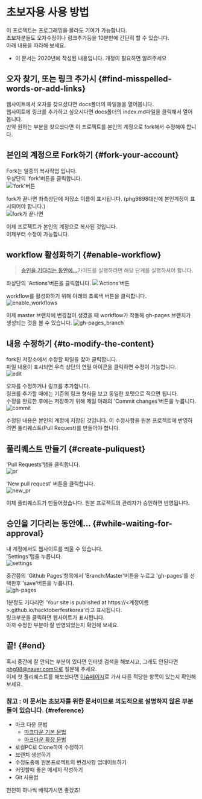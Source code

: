# 초보자용 사용 방법 
이 프로젝트는 프로그래밍을 몰라도 기여가 가능합니다.  
초보자분들도 오자수정이나 링크추가등을 10분만에 간단히 할 수 있습니다.  
아래 내용을 따라해 보세요. 
* 이 문서는 2020년에 작성된 내용입니다. 개정이 필요하면 알려주세요 

## 오자 찾기, 또는 링크 추가시 {#find-misspelled-words-or-add-links}
웹사이트에서 오자를 찾으셨다면 docs폴더의 파일들을 열어봅니다.    
웹사이트에 링크를 추가하고 싶으시다면 docs폴더의 index.md파일을 클릭해서 열어봅니다.    
만약 원하는 부분을 찾으셨다면 이 프로젝트를 본인의 계정으로 fork해서 수정해야 합니다.

## 본인의 계정으로 Fork하기 {#fork-your-account}
Fork는 일종의 복사작업 입니다.  
우상단의 'fork'버튼을 클릭합니다.  
!['fork'버튼](img/fork.png)  

fork가 끝나면 좌측상단에 저장소 이름이 표시됩니다. (phg9898대신에 본인계정이 표시되어야 합니다.)  
![fork가 끝나면](img/forked.png)  

이제 프로젝트가 본인의 계정으로 복사된 것입니다.  
이제부터 수정이 가능합니다.

## workflow 활성화하기 {#enable-workflow}
> [승인을 기다리는 동안에...](#while-waiting-for-approval)가이드를 실행하려면 해당 단계를 실행하셔야 합니다.

좌상단의 'Actions'버튼을 클릭합니다.
!['Actions'버튼](img/actions.png)

workflow를 활성화하기 위해 아래의 초록색 버튼을 클릭합니다.
![enable_workflows](img/enable_workflows.png)

이제 master 브랜치에 변경점이 생겼을 때 workflow가 작동해 gh-pages 브랜치가 생성되는 것을 볼 수 있습니다.
![gh-pages_branch](img/gh-pages_branch.png)

## 내용 수정하기 {#to-modify-the-content}
fork된 저장소에서 수정할 파일을 찾아 클릭합니다.  
파일 내용이 표시되면 우측 상단의 연필 아이콘을 클릭하면 수정이 가능합니다.  
![edit](img/edit.png)  

오자를 수정하거나 링크를 추가합니다.  
링크를 추가할 때에는 기존의 링크 형식을 보고 동일한 포맷으로 적으면 됩니다.  
수정을 완료한 후에는 저장하기 위해 제일 아래의 'Commit changes'버튼을 누릅니다.  
![commit](img/commit.png)  

수정된 내용은 본인의 계정에 저장된 것입니다. 이 수정사항을 원본 프로젝트에 반영하려면 풀리퀘스트(Pull Request)를 만들어야 합니다.

## 풀리퀘스트 만들기 {#create-puliquest}
'Pull Requests'탭을 클릭합니다.  
![pr](img/pr.png)  

'New pull request' 버튼을 클릭합니다.  
![new_pr](img/new_pr.png)  

이제 풀리퀘스트가 만들어졌습니다. 원본 프로젝트의 관리자가 승인하면 반영됩니다.  

## 승인을 기다리는 동안에... {#while-waiting-for-approval}
내 계정에서도 웹사이트를 띄울 수 있습니다.  
'Settings'탭을 누릅니다.  
![settings](img/settings.png)  

중간쯤의 'Github Pages'항목에서 'Branch:Master'버튼을 누르고 'gh-pages'를 선택한후 'save'버튼을 누릅니다.  
![gh-pages](img/gh-pages.png)  

1분정도 기다리면 'Your site is published at https://<계정이름>.github.io/hacktoberfestkorea'라고 표시됩니다.  
링크부분을 클릭하면 웹사이트가 표시됩니다.  
아까 수정한 부분이 잘 반영되었는지 확인해 보세요.  

## 끝! {#end}
혹시 중간에 잘 안되는 부분이 있다면 인터넷 검색을 해보시고, 그래도 안된다면 phg98@naver.com으로 질문해 주세요.  
이제 첫 풀리퀘스트를 해보셨다면 [이슈페이지](https://github.com/phg98/hacktoberfestkorea/issues)로 가서 다른 적당한 항목이 있는지 확인해 보세요.  

### 참고 : 이 문서는 초보자를 위한 문서이므로 의도적으로 설명하지 않은 부분들이 있습니다. {#reference}
* 마크 다운 문법
  * [마크다운 기본 문법](https://www.notion.so/MD-Markdown-md-6f90928d5b8a4884b84a540410f8afdd)
  * [마크다운 확장 문법](https://www.notion.so/MD-Markdown-md-c990b53525f3443faa2dc0f292222407)
* 로컬PC로 Clone하여 수정하기
* 브랜치 생성하기
* 수정도중에 원본프로젝트의 변경사항 업데이트하기
* 커밋할때 좋은 메세지 작성하기
* Git 사용법 

천천히 하나씩 배워가시면 좋겠죠!
